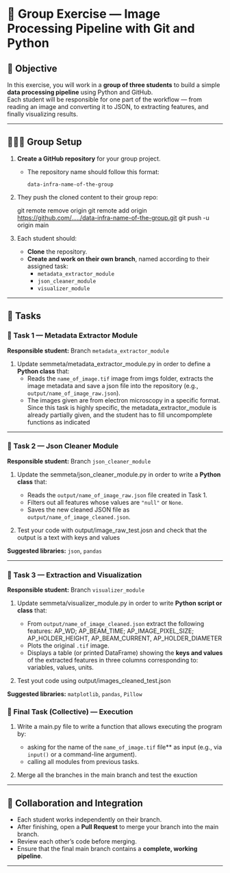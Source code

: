 # 🧩 Group Exercise — Image Processing Pipeline with Git and Python

## 🎯 Objective
In this exercise, you will work in a **group of three students** to build a simple **data processing pipeline** using Python and GitHub.  
Each student will be responsible for one part of the workflow — from reading an image and converting it to JSON, to extracting features, and finally visualizing results.

---

## 🧑‍🤝‍🧑 Group Setup

1. **Create a GitHub repository** for your group project.  
   - The repository name should follow this format:  
     ```
     data-infra-name-of-the-group
     ``` 

2. They push the cloned content to their group repo:

   git remote remove origin
   git remote add origin https://github.com/...../data-infra-name-of-the-group.git
   git push -u origin main

3. Each student should:
   - **Clone** the repository.
   - **Create and work on their own branch**, named according to their assigned task:
     - `metadata_extractor_module`
     - `json_cleaner_module`
     - `visualizer_module`

---

## 🧠 Tasks

### 🧩 Task 1 — Metadata Extractor Module

**Responsible student:** Branch `metadata_extractor_module`

1. Update semmeta/metadata_extractor_module.py in order to define a **Python class** that:
   - Reads the `name_of_image.tif` image from imgs folder, extracts the image metadata and save a json file into the repository (e.g., `output/name_of_image_raw.json`).
   - The images given are from electron microscopy in a specific format. Since this task is highly specific, the metadata_extractor_module is already partially given, and the student has to fill uncompomplete functions as indicated


---

### 🧩 Task 2 — Json Cleaner Module

**Responsible student:** Branch `json_cleaner_module`

1. Update the semmeta/json_cleaner_module.py in order to write a **Python class** that:
  
   - Reads the `output/name_of_image_raw.json` file created in Task 1.
   - Filters out all features whose values are `"null"` or `None`.
   - Saves the new cleaned JSON file as `output/name_of_image_cleaned.json`.

2. Test your code with output/image_raw_test.josn and check that the output is a text with keys and values

**Suggested libraries:** `json`, `pandas`

---

### 🧩 Task 3 — Extraction and Visualization

**Responsible student:** Branch `visualizer_module`

1. Update semmeta/visualizer_module.py  in order to write **Python script or class** that:
   - From `output/name_of_image_cleaned.json` extract the following features: AP_WD; AP_BEAM_TIME; AP_IMAGE_PIXEL_SIZE; AP_HOLDER_HEIGHT, AP_BEAM_CURRENT, AP_HOLDER_DIAMETER
   - Plots the original `.tif` image.
   - Displays a table (or printed DataFrame) showing the **keys and values** of the extracted features in three columns corresponding to: variables, values, units.
  
2. Test yout code using output/images_cleaned_test.json
  
**Suggested libraries:** `matplotlib`, `pandas`, `Pillow`
  
### 🧩 Final Task (Collective) — Execution



1. Write a main.py file to write a function that allows executing the program by: 
   - asking for the name of the `name_of_image.tif` file** as input (e.g., via `input()` or a command-line argument).
   - calling all modules from previous tasks.

2. Merge all the branches in the main branch and test the exuction



---

## 🔄 Collaboration and Integration

- Each student works independently on their branch.
- After finishing, open a **Pull Request** to merge your branch into the main branch.
- Review each other’s code before merging.
- Ensure that the final main branch contains a **complete, working pipeline**.

---



